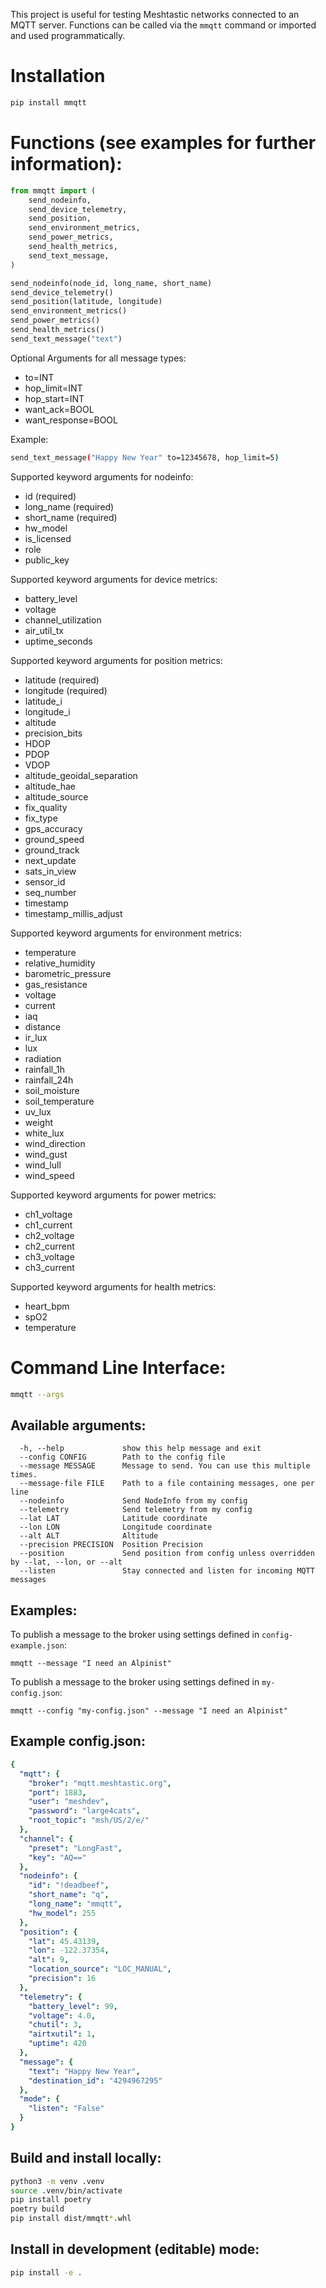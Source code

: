 This project is useful for testing Meshtastic networks connected to an MQTT server. Functions can be called via the `mmqtt` command or imported and used programmatically.

# Installation

```bash
pip install mmqtt
```


# Functions (see examples for further information):

```python
from mmqtt import (
    send_nodeinfo,
    send_device_telemetry,
    send_position,
    send_environment_metrics,
    send_power_metrics,
    send_health_metrics,
    send_text_message,
)

send_nodeinfo(node_id, long_name, short_name)
send_device_telemetry()
send_position(latitude, longitude)
send_environment_metrics()
send_power_metrics()
send_health_metrics()
send_text_message("text")
```

Optional Arguments for all message types:

- to=INT
- hop_limit=INT
- hop_start=INT
- want_ack=BOOL
- want_response=BOOL

Example:
```bash
send_text_message("Happy New Year" to=12345678, hop_limit=5)
```

Supported keyword arguments for nodeinfo:

- id (required)
- long_name (required)
- short_name (required)
- hw_model
- is_licensed
- role
- public_key

Supported keyword arguments for device metrics:

 - battery_level
 - voltage
 - channel_utilization
 - air_util_tx
 - uptime_seconds

Supported keyword arguments for position metrics:

- latitude (required)
- longitude (required)
- latitude_i
- longitude_i
- altitude
- precision_bits
- HDOP
- PDOP
- VDOP
- altitude_geoidal_separation
- altitude_hae
- altitude_source
- fix_quality
- fix_type
- gps_accuracy
- ground_speed
- ground_track
- next_update
- sats_in_view
- sensor_id
- seq_number
- timestamp
- timestamp_millis_adjust

Supported keyword arguments for environment metrics:

- temperature
- relative_humidity
- barometric_pressure
- gas_resistance
- voltage
- current
- iaq
- distance
- ir_lux
- lux
- radiation
- rainfall_1h
- rainfall_24h
- soil_moisture
- soil_temperature
- uv_lux
- weight
- white_lux
- wind_direction
- wind_gust
- wind_lull
- wind_speed

Supported keyword arguments for power metrics:

 - ch1_voltage
 - ch1_current
 - ch2_voltage
 - ch2_current
 - ch3_voltage
 - ch3_current

Supported keyword arguments for health metrics:
 
 - heart_bpm
 - spO2
 - temperature

# Command Line Interface:

```bash
mmqtt --args
```

## Available arguments:

```
  -h, --help             show this help message and exit
  --config CONFIG        Path to the config file
  --message MESSAGE      Message to send. You can use this multiple times.
  --message-file FILE    Path to a file containing messages, one per line
  --nodeinfo             Send NodeInfo from my config
  --telemetry            Send telemetry from my config
  --lat LAT              Latitude coordinate
  --lon LON              Longitude coordinate
  --alt ALT              Altitude
  --precision PRECISION  Position Precision
  --position             Send position from config unless overridden by --lat, --lon, or --alt
  --listen               Stay connected and listen for incoming MQTT messages
```

## Examples:

To publish a message to the broker using settings defined in `config-example.json`:
```
mmqtt --message "I need an Alpinist"
```

To publish a message to the broker using settings defined in `my-config.json`:
```
mmqtt --config "my-config.json" --message "I need an Alpinist"
```

## Example config.json:

```yaml
{
  "mqtt": {
    "broker": "mqtt.meshtastic.org",
    "port": 1883,
    "user": "meshdev",
    "password": "large4cats",
    "root_topic": "msh/US/2/e/"
  },
  "channel": {
    "preset": "LongFast",
    "key": "AQ=="
  },
  "nodeinfo": {
    "id": "!deadbeef",
    "short_name": "q",
    "long_name": "mmqtt",
    "hw_model": 255
  },
  "position": {
    "lat": 45.43139,
    "lon": -122.37354,
    "alt": 9,
    "location_source": "LOC_MANUAL",
    "precision": 16
  },
  "telemetry": {
    "battery_level": 99,
    "voltage": 4.0,
    "chutil": 3,
    "airtxutil": 1,
    "uptime": 420
  },
  "message": {
    "text": "Happy New Year",
    "destination_id": "4294967295"
  },
  "mode": {
    "listen": "False"
  }
}
  ```

## Build and install locally:

```bash
python3 -m venv .venv
source .venv/bin/activate
pip install poetry
poetry build
pip install dist/mmqtt*.whl
```

## Install in development (editable) mode:
```bash
pip install -e .
```